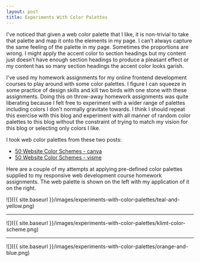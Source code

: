```yaml
---
layout: post
title: Experiments With Color Palettes
---
```

I've noticed that given a web color palette that I like, it is non-trivial to take that palette and map it onto the elements in my page. I can’t always capture the same feeling of the palette in my page. Sometimes the proportions are wrong. I might apply the accent color to section headings but my content just doesn’t have enough section headings to produce a pleasant effect or my content has so many section headings the accent color looks garish.

I've used my homework assignments for my online frontend development courses to play around with some color palettes. I figure I can squeeze in some practice of design skills and kill two birds with one stone with these assignments. Doing this on throw-away homework assignments was quite liberating because I felt free to experiment with a wider range of palettes including colors I don't normally gravitate towards. I think I should repeat this exercise with this blog and experiment with all manner of random color palettes to this blog without the constraint of trying to match my vision for this blog or selecting only colors I like.

I took web color palettes from these two posts:
* [50 Website Color Schemes - canva](https://www.canva.com/learn/website-color-schemes/)
* [50 Website Color Schemes - visme](https://visme.co/blog/website-color-schemes/)

Here are a couple of my attempts at applying pre-defined color palettes supplied to my responsive web development course homework assignments. The web palette is shown on the left with my application of it on the right.

![]({{ site.baseurl }}/images/experiments-with-color-palettes/teal-and-yellow.png)

* * *

![]({{ site.baseurl }}/images/experiments-with-color-palettes/klimt-color-scheme.png)

* * *

![]({{ site.baseurl }}/images/experiments-with-color-palettes/orange-and-blue.png)
